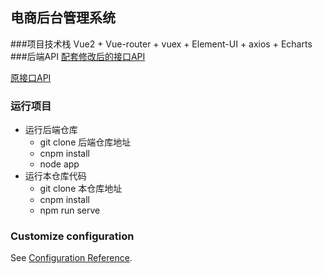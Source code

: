 ## 电商后台管理系统
###项目技术栈
Vue2 + Vue-router + vuex + Element-UI + axios + Echarts
###后端API
[配套修改后的接口API](http://www.cnblogs.com/sxdcgaq8080/p/7894828.html)

[原接口API](https://gitee.com/wBekvam/vueShop-api-server.git)
### 运行项目
- 运行后端仓库
  - git clone 后端仓库地址
  - cnpm install
  - node app
- 运行本仓库代码
  - git clone 本仓库地址
  - cnpm install
  - npm run serve

### Customize configuration
See [Configuration Reference](https://cli.vuejs.org/config/).
